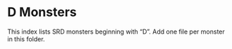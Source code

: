 # D Monsters

This index lists SRD monsters beginning with “D”. Add one file per monster in this folder.

